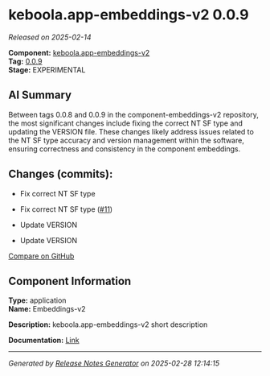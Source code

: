 # keboola.app-embeddings-v2 0.0.9

_Released on 2025-02-14_

**Component:** [keboola.app-embeddings-v2](https://github.com/keboola/component-embeddings-v2)  
**Tag:** [0.0.9](https://github.com/keboola/component-embeddings-v2/releases/tag/0.0.9)  
**Stage:** EXPERIMENTAL  


## AI Summary
Between tags 0.0.8 and 0.0.9 in the component-embeddings-v2 repository, the most significant changes include fixing the correct NT SF type and updating the VERSION file. These changes likely address issues related to the NT SF type accuracy and version management within the software, ensuring correctness and consistency in the component embeddings.



## Changes (commits):


- Fix correct NT SF type 
  



- Fix correct NT SF type ([#11](https://github.com/keboola/component-embeddings-v2/pull/11))
  



- Update VERSION 
  



- Update VERSION 
  



[Compare on GitHub](https://github.com/component-embeddings-v2/compare/0.0.8...0.0.9)



## Component Information
**Type:** application  
**Name:** Embeddings-v2  

**Description:** keboola.app-embeddings-v2 short description  


**Documentation:** [Link](https://github.com/keboola/component-embeddings-v2/blob/master/README.md)  



---
_Generated by [Release Notes Generator](https://github.com/keboola/release-notes-generator) on 2025-02-28 12:14:15_ 